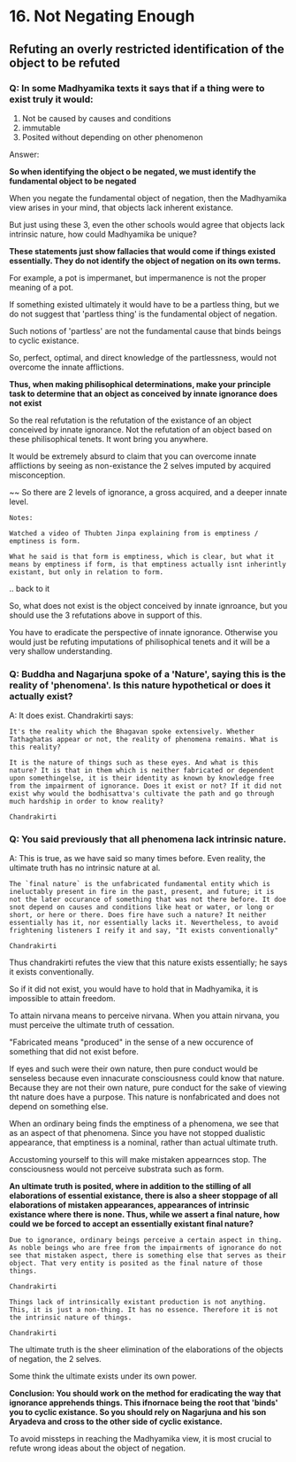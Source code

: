 # 16. Not Negating Enough

## Refuting an overly restricted identification of the object to be refuted

### Q: In some Madhyamika texts it says that if a thing were to exist truly it would:

1. Not be caused by causes and conditions
1. immutable
1. Posited without depending on other phenomenon


Answer:

**So when identifying the object o be negated, we must identify the fundamental object to be negated**

When you negate the fundamental object of negation, then the Madhyamika view arises in your mind, that objects lack inherent existance.

But just using these 3, even the other schools would agree that objects lack intrinsic nature, how could Madhyamika be unique?

**These statements just show fallacies that would come if things existed essentially. They do not identify the object of negation on its own terms.**

For example, a pot is impermanet, but impermanence is not the proper meaning of a pot.

If something existed ultimately it would have to be a partless thing, but we do not suggest that 'partless thing' is the fundamental object of negation.

Such notions of 'partless' are not the fundamental cause that binds beings to cyclic existance.

So, perfect, optimal, and direct knowledge of the partlessness, would not overcome the innate afflictions.

**Thus, when making philisophical determinations, make your principle task to determine that an object as conceived by innate ignorance does not exist**

So the real refutation is the refutation of the existance of an object conceived by innate ignorance. Not the refutation of an object based on these philisophical tenets. It wont bring you anywhere.

It would be extremely absurd to claim that you can overcome innate afflictions by seeing as non-existance the 2 selves imputed by acquired misconception.

~~
So there are 2 levels of ignorance, a gross acquired, and a deeper innate level.


```
Notes:

Watched a video of Thubten Jinpa explaining from is emptiness / emptiness is form.

What he said is that form is emptiness, which is clear, but what it means by emptiness if form, is that emptiness actually isnt inherintly existant, but only in relation to form.
```

.. back to it

So, what does not exist is the object conceived by innate ignroance, but you should use the 3 refutations above in support of this.

You have to eradicate the perspective of innate ignorance. Otherwise you would just be refuting imputations of philisophical tenets and it will be a very shallow understanding. 

### Q: Buddha and Nagarjuna spoke of a 'Nature', saying this is the reality of 'phenomena'. Is this nature hypothetical or does it actually exist?

A: It does exist. Chandrakirti says:

```
It's the reality which the Bhagavan spoke extensively. Whether Tathaghatas appear or not, the reality of phenomena remains. What is this reality?

It is the nature of things such as these eyes. And what is this nature? It is that in them which is neither fabricated or dependent upon somethingelse, it is their identity as known by knowledge free from the impairment of ignorance. Does it exist or not? If it did not exist why would the bodhisattva's cultivate the path and go through much hardship in order to know reality?

Chandrakirti
```

### Q: You said previously that all phenomena lack intrinsic nature.

A: This is true, as we have said so many times before. Even reality, the ultimate truth has no intrinsic nature at al.

```
The `final nature` is the unfabricated fundamental entity which is ineluctably present in fire in the past, present, and future; it is not the later occurance of something that was not there before. It doe snot depend on causes and conditions like heat or water, or long or short, or here or there. Does fire have such a nature? It neither essentially has it, nor essentially lacks it. Nevertheless, to avoid frightening listeners I reify it and say, "It exists conventionally"

Chandrakirti
```

Thus chandrakirti refutes the view that this nature exists essentially; he says it exists conventionally.

So if it did not exist, you would have to hold that in Madhyamika, it is impossible to attain freedom.

To attain nirvana means to perceive nirvana. When you attain nirvana, you must perceive the ultimate truth of cessation.

"Fabricated means "produced" in the sense of a new occurence of something that did not exist before.

If eyes and such were their own nature, then pure conduct would be senseless because even innacurate consciousness could know that nature. Because they are not their own nature, pure conduct for the sake of viewing tht nature does have a purpose. This nature is nonfabricated and does not depend on something else.

When an ordinary being finds the emptiness of a phenomena, we see that as an aspect of that phenomena. Since you have not stopped dualistic appearance, that emptiness is a nominal, rather than actual ultimate truth.

Accustoming yourself to this will make mistaken appearnces stop. The consciousness would not perceive substrata such as form.

**An ultimate truth is posited, where in addition to the stilling of all elaborations of essential existance, there is also a sheer stoppage of all elaborations of mistaken appearances, appearances of intrinsic existance where there is none. Thus, while we assert a final nature, how could we be forced to accept an essentially existant final nature?**


```
Due to ignorance, ordinary beings perceive a certain aspect in thing. As noble beings who are free from the impairments of ignorance do not see that mistaken aspect, there is something else that serves as their object. That very entity is posited as the final nature of those things.

Chandrakirti
```

```
Things lack of intrinsically existant production is not anything. This, it is just a non-thing. It has no essence. Therefore it is not the intrinsic nature of things.

Chandrakirti
```

The ultimate truth is the sheer elimination of the elaborations of the objects of negation, the 2 selves.

Some think the ultimate exists under its own power.

**Conclusion: You should work on the method for eradicating the way that ignorance apprehends things. This ifnornace being the root that 'binds' you to cyclic existance. So you should rely on Nagarjuna and his son Aryadeva and cross to the other side of cyclic existance.**

To avoid missteps in reaching the Madhyamika view, it is most crucial to refute wrong ideas about the object of negation.

